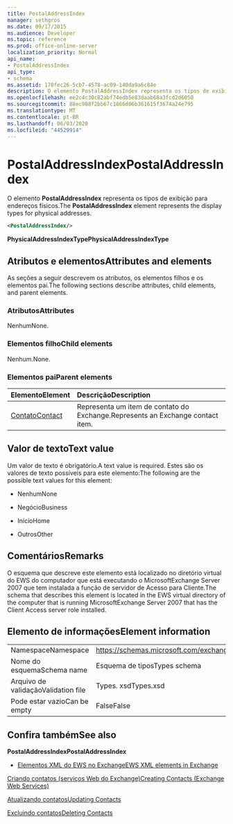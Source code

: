 ```yaml
---
title: PostalAddressIndex
manager: sethgros
ms.date: 09/17/2015
ms.audience: Developer
ms.topic: reference
ms.prod: office-online-server
localization_priority: Normal
api_name:
- PostalAddressIndex
api_type:
- schema
ms.assetid: 170fec26-5cb7-4578-ac09-140da9a6c84e
description: O elemento PostalAddressIndex representa os tipos de exibição para endereços físicos.
ms.openlocfilehash: ee2c4c30c82abf74edb5e83daab68a3fcd2d6050
ms.sourcegitcommit: 88ec988f2bb67c1866d06b361615f3674a24e795
ms.translationtype: MT
ms.contentlocale: pt-BR
ms.lasthandoff: 06/03/2020
ms.locfileid: "44529914"
---
```

# <a name="postaladdressindex"></a><span data-ttu-id="956d7-103">PostalAddressIndex</span><span class="sxs-lookup"><span data-stu-id="956d7-103">PostalAddressIndex</span></span>

<span data-ttu-id="956d7-104">O elemento **PostalAddressIndex** representa os tipos de exibição para endereços físicos.</span><span class="sxs-lookup"><span data-stu-id="956d7-104">The **PostalAddressIndex** element represents the display types for physical addresses.</span></span> 
  
```xml
<PostalAddressIndex/>
```

 <span data-ttu-id="956d7-105">**PhysicalAddressIndexType**</span><span class="sxs-lookup"><span data-stu-id="956d7-105">**PhysicalAddressIndexType**</span></span>
## <a name="attributes-and-elements"></a><span data-ttu-id="956d7-106">Atributos e elementos</span><span class="sxs-lookup"><span data-stu-id="956d7-106">Attributes and elements</span></span>

<span data-ttu-id="956d7-107">As seções a seguir descrevem os atributos, os elementos filhos e os elementos pai.</span><span class="sxs-lookup"><span data-stu-id="956d7-107">The following sections describe attributes, child elements, and parent elements.</span></span>
  
### <a name="attributes"></a><span data-ttu-id="956d7-108">Atributos</span><span class="sxs-lookup"><span data-stu-id="956d7-108">Attributes</span></span>

<span data-ttu-id="956d7-109">Nenhum</span><span class="sxs-lookup"><span data-stu-id="956d7-109">None.</span></span>
  
### <a name="child-elements"></a><span data-ttu-id="956d7-110">Elementos filho</span><span class="sxs-lookup"><span data-stu-id="956d7-110">Child elements</span></span>

<span data-ttu-id="956d7-111">Nenhum.</span><span class="sxs-lookup"><span data-stu-id="956d7-111">None.</span></span>
  
### <a name="parent-elements"></a><span data-ttu-id="956d7-112">Elementos pai</span><span class="sxs-lookup"><span data-stu-id="956d7-112">Parent elements</span></span>

|<span data-ttu-id="956d7-113">**Elemento**</span><span class="sxs-lookup"><span data-stu-id="956d7-113">**Element**</span></span>|<span data-ttu-id="956d7-114">**Descrição**</span><span class="sxs-lookup"><span data-stu-id="956d7-114">**Description**</span></span>|
|:-----|:-----|
|[<span data-ttu-id="956d7-115">Contato</span><span class="sxs-lookup"><span data-stu-id="956d7-115">Contact</span></span>](contact.md) <br/> |<span data-ttu-id="956d7-116">Representa um item de contato do Exchange.</span><span class="sxs-lookup"><span data-stu-id="956d7-116">Represents an Exchange contact item.</span></span>  <br/> |
   
## <a name="text-value"></a><span data-ttu-id="956d7-117">Valor de texto</span><span class="sxs-lookup"><span data-stu-id="956d7-117">Text value</span></span>

<span data-ttu-id="956d7-118">Um valor de texto é obrigatório.</span><span class="sxs-lookup"><span data-stu-id="956d7-118">A text value is required.</span></span> <span data-ttu-id="956d7-119">Estes são os valores de texto possíveis para este elemento:</span><span class="sxs-lookup"><span data-stu-id="956d7-119">The following are the possible text values for this element:</span></span>
  
- <span data-ttu-id="956d7-120">Nenhum</span><span class="sxs-lookup"><span data-stu-id="956d7-120">None</span></span>
    
- <span data-ttu-id="956d7-121">Negócio</span><span class="sxs-lookup"><span data-stu-id="956d7-121">Business</span></span>
    
- <span data-ttu-id="956d7-122">Início</span><span class="sxs-lookup"><span data-stu-id="956d7-122">Home</span></span>
    
- <span data-ttu-id="956d7-123">Outros</span><span class="sxs-lookup"><span data-stu-id="956d7-123">Other</span></span>
    
## <a name="remarks"></a><span data-ttu-id="956d7-124">Comentários</span><span class="sxs-lookup"><span data-stu-id="956d7-124">Remarks</span></span>

<span data-ttu-id="956d7-125">O esquema que descreve este elemento está localizado no diretório virtual do EWS do computador que está executando o MicrosoftExchange Server 2007 que tem instalada a função de servidor de Acesso para Cliente.</span><span class="sxs-lookup"><span data-stu-id="956d7-125">The schema that describes this element is located in the EWS virtual directory of the computer that is running MicrosoftExchange Server 2007 that has the Client Access server role installed.</span></span>
  
## <a name="element-information"></a><span data-ttu-id="956d7-126">Elemento de informações</span><span class="sxs-lookup"><span data-stu-id="956d7-126">Element information</span></span>

|||
|:-----|:-----|
|<span data-ttu-id="956d7-127">Namespace</span><span class="sxs-lookup"><span data-stu-id="956d7-127">Namespace</span></span>  <br/> |https://schemas.microsoft.com/exchange/services/2006/types  <br/> |
|<span data-ttu-id="956d7-128">Nome do esquema</span><span class="sxs-lookup"><span data-stu-id="956d7-128">Schema name</span></span>  <br/> |<span data-ttu-id="956d7-129">Esquema de tipos</span><span class="sxs-lookup"><span data-stu-id="956d7-129">Types schema</span></span>  <br/> |
|<span data-ttu-id="956d7-130">Arquivo de validação</span><span class="sxs-lookup"><span data-stu-id="956d7-130">Validation file</span></span>  <br/> |<span data-ttu-id="956d7-131">Types. xsd</span><span class="sxs-lookup"><span data-stu-id="956d7-131">Types.xsd</span></span>  <br/> |
|<span data-ttu-id="956d7-132">Pode estar vazio</span><span class="sxs-lookup"><span data-stu-id="956d7-132">Can be empty</span></span>  <br/> |<span data-ttu-id="956d7-133">False</span><span class="sxs-lookup"><span data-stu-id="956d7-133">False</span></span>  <br/> |
   
## <a name="see-also"></a><span data-ttu-id="956d7-134">Confira também</span><span class="sxs-lookup"><span data-stu-id="956d7-134">See also</span></span>



 <span data-ttu-id="956d7-135">**PostalAddressIndex**</span><span class="sxs-lookup"><span data-stu-id="956d7-135">**PostalAddressIndex**</span></span>


- [<span data-ttu-id="956d7-136">Elementos XML do EWS no Exchange</span><span class="sxs-lookup"><span data-stu-id="956d7-136">EWS XML elements in Exchange</span></span>](ews-xml-elements-in-exchange.md)


[<span data-ttu-id="956d7-137">Criando contatos (serviços Web do Exchange)</span><span class="sxs-lookup"><span data-stu-id="956d7-137">Creating Contacts (Exchange Web Services)</span></span>](https://msdn.microsoft.com/library/4845917e-70d1-481c-bbd7-011ec6571789%28Office.15%29.aspx)
  
[<span data-ttu-id="956d7-138">Atualizando contatos</span><span class="sxs-lookup"><span data-stu-id="956d7-138">Updating Contacts</span></span>](https://msdn.microsoft.com/library/9a865953-b94a-4229-b632-2dee433314be%28Office.15%29.aspx)
  
[<span data-ttu-id="956d7-139">Excluindo contatos</span><span class="sxs-lookup"><span data-stu-id="956d7-139">Deleting Contacts</span></span>](https://msdn.microsoft.com/library/fcc3dc84-cd3e-455e-a1a7-ae6921c9b588%28Office.15%29.aspx)

